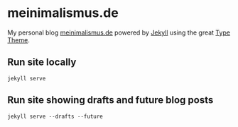 # meinimalismus.de

My personal blog [meinimalismus.de](https://meinimalismus.de) powered by
[Jekyll](https://jekyllrb.com) using the great
[Type Theme](https://rohanchandra.github.io/type-theme/).

## Run site locally

`jekyll serve`

## Run site showing drafts and future blog posts

`jekyll serve --drafts --future`
